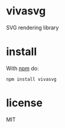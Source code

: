 # vivasvg

SVG rendering library

# install

With [npm](https://npmjs.org) do:

```
npm install vivasvg
```

# license

MIT
